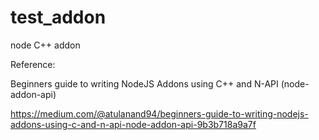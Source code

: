 # test_addon
node C++ addon

Reference:

Beginners guide to writing NodeJS Addons using C++ and N-API (node-addon-api)

https://medium.com/@atulanand94/beginners-guide-to-writing-nodejs-addons-using-c-and-n-api-node-addon-api-9b3b718a9a7f
